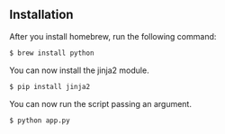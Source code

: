 ## Installation

After you install homebrew, run the following command:

```sh
$ brew install python
```

You can now install the jinja2 module.

```sh
$ pip install jinja2
```

You can now run the script passing an argument.

```sh
$ python app.py
```
